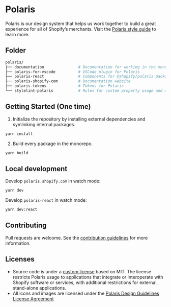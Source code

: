 # Polaris

Polaris is our design system that helps us work together to build a great experience for all of Shopify’s merchants. Visit the [Polaris style guide](https://polaris.shopify.com) to learn more.

## Folder

```sh
polaris/
├── documentation               # Documentation for working in the monorepo
├── polaris-for-vscode          # VSCode plugin for Polaris
├── polaris-react               # Components for @shopify/polaris package
├── polaris-shopify-com         # Documentation website
├── polaris-tokens              # Tokens for Polaris
└── stylelint-polaris           # Rules for custom property usage and mainline coverage
```

## Getting Started (One time)

1. Initialize the repository by installing external dependencies and symlinking internal packages.

```sh
yarn install
```

2. Build every package in the monorepo.

```sh
yarn build
```

## Local development

Develop `polaris.shopify.com` in watch mode:

```sh
yarn dev
```

Develop `polaris-react` in watch mode:

```sh
yarn dev:react
```

## Contributing

Pull requests are welcome. See the [contribution guidelines](https://github.com/Shopify/polaris-react/blob/main/.github/CONTRIBUTING.md) for more information.

## Licenses

- Source code is under a [custom license](https://github.com/Shopify/polaris-react/blob/main/LICENSE.md) based on MIT. The license restricts Polaris usage to applications that integrate or interoperate with Shopify software or services, with additional restrictions for external, stand-alone applications.
- All icons and images are licensed under the [Polaris Design Guidelines License Agreement](https://polaris.shopify.com/legal/license)
